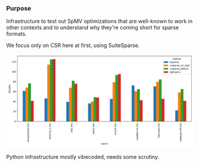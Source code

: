 ### Purpose
Infrastructure to test out SpMV optimizations that are well-known to
work in other contexts and to understand why they're coming short
for sparse formats.

We focus only on CSR here at first, using SuiteSparse.

![Preliminary result](./out/allkernels_20251026_140055/gflops_all.png)

Python infrastructure mostly vibecoded, needs some scrutiny.
